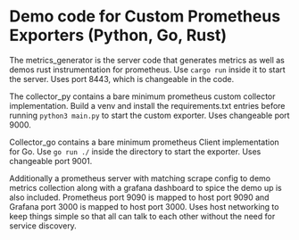 # Demo code for Custom Prometheus Exporters (Python, Go, Rust)

The metrics_generator is the server code that generates metrics as well 
as demos rust instrumentation for prometheus. Use `cargo run` inside it 
to start the server. Uses port 8443, which is changeable in the code.

The collector_py contains a bare minimum prometheus custom collector 
implementation. Build a venv and install the requirements.txt entries 
before running `python3 main.py` to start the custom exporter. Uses 
changeable port 9000.

Collector_go contains a bare minimum prometheus Client implementation 
for Go. Use `go run ./` inside the directory to start the exporter. Uses 
changeable port 9001.

Additionally a prometheus server with matching scrape config to demo 
metrics collection along with a grafana dashboard to spice the demo up 
is also included. Prometheus port 9090 is mapped to host port 9090 and 
Grafana port 3000 is mapped to host port 3000. Uses host networking to 
keep things simple so that all can talk to each other without the need 
for service discovery.

